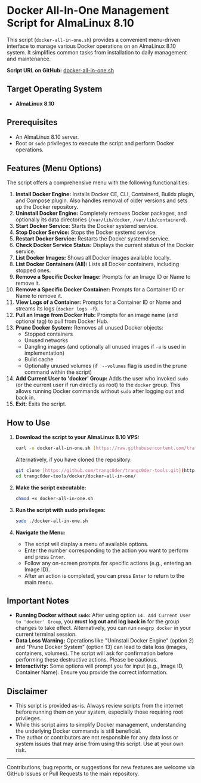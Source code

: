 # Docker All-In-One Management Script for AlmaLinux 8.10

This script (`docker-all-in-one.sh`) provides a convenient menu-driven interface to manage various Docker operations on an AlmaLinux 8.10 system. It simplifies common tasks from installation to daily management and maintenance.

**Script URL on GitHub:** [docker-all-in-one.sh](https://github.com/trangc0der/trangc0der-tools/blob/9037bebd50b7b61327daf88ec194b496839aaf98/docker/docker-all-in-one/docker-all-in-one.sh)

## Target Operating System

* **AlmaLinux 8.10**

## Prerequisites

* An AlmaLinux 8.10 server.
* Root or `sudo` privileges to execute the script and perform Docker operations.

## Features (Menu Options)

The script offers a comprehensive menu with the following functionalities:

1.  **Install Docker Engine:** Installs Docker CE, CLI, Containerd, Buildx plugin, and Compose plugin. Also handles removal of older versions and sets up the Docker repository.
2.  **Uninstall Docker Engine:** Completely removes Docker packages, and optionally its data directories (`/var/lib/docker`, `/var/lib/containerd`).
3.  **Start Docker Service:** Starts the Docker systemd service.
4.  **Stop Docker Service:** Stops the Docker systemd service.
5.  **Restart Docker Service:** Restarts the Docker systemd service.
6.  **Check Docker Service Status:** Displays the current status of the Docker service.
7.  **List Docker Images:** Shows all Docker images available locally.
8.  **List Docker Containers (All):** Lists all Docker containers, including stopped ones.
9.  **Remove a Specific Docker Image:** Prompts for an Image ID or Name to remove it.
10. **Remove a Specific Docker Container:** Prompts for a Container ID or Name to remove it.
11. **View Logs of a Container:** Prompts for a Container ID or Name and streams its logs (`docker logs -f`).
12. **Pull an Image from Docker Hub:** Prompts for an image name (and optional tag) to pull from Docker Hub.
13. **Prune Docker System:** Removes all unused Docker objects:
    * Stopped containers
    * Unused networks
    * Dangling images (and optionally all unused images if `-a` is used in implementation)
    * Build cache
    * Optionally unused volumes (if ` --volumes` flag is used in the prune command within the script)
14. **Add Current User to 'docker' Group:** Adds the user who invoked `sudo` (or the current user if run directly as root) to the `docker` group. This allows running Docker commands without `sudo` after logging out and back in.
0.  **Exit:** Exits the script.

## How to Use

1.  **Download the script to your AlmaLinux 8.10 VPS:**
    ```bash
    curl -o docker-all-in-one.sh [https://raw.githubusercontent.com/trangc0der/trangc0der-tools/9037bebd50b7b61327daf88ec194b496839aaf98/docker/docker-all-in-one/docker-all-in-one.sh](https://raw.githubusercontent.com/trangc0der/trangc0der-tools/9037bebd50b7b61327daf88ec194b496839aaf98/docker/docker-all-in-one/docker-all-in-one.sh)
    ```
    Alternatively, if you have cloned the repository:
    ```bash
    git clone [https://github.com/trangc0der/trangc0der-tools.git](https://github.com/trangc0der/trangc0der-tools.git)
    cd trangc0der-tools/docker/docker-all-in-one/
    ```

2.  **Make the script executable:**
    ```bash
    chmod +x docker-all-in-one.sh
    ```

3.  **Run the script with sudo privileges:**
    ```bash
    sudo ./docker-all-in-one.sh
    ```

4.  **Navigate the Menu:**
    * The script will display a menu of available options.
    * Enter the number corresponding to the action you want to perform and press `Enter`.
    * Follow any on-screen prompts for specific actions (e.g., entering an Image ID).
    * After an action is completed, you can press `Enter` to return to the main menu.

## Important Notes

* **Running Docker without `sudo`:** After using option `14. Add Current User to 'docker' Group`, you **must log out and log back in** for the group changes to take effect. Alternatively, you can run `newgrp docker` in your current terminal session.
* **Data Loss Warning:** Operations like "Uninstall Docker Engine" (option 2) and "Prune Docker System" (option 13) can lead to data loss (images, containers, volumes). The script will ask for confirmation before performing these destructive actions. Please be cautious.
* **Interactivity:** Some options will prompt you for input (e.g., Image ID, Container Name). Ensure you provide the correct information.

## Disclaimer

* This script is provided as-is. Always review scripts from the internet before running them on your system, especially those requiring root privileges.
* While this script aims to simplify Docker management, understanding the underlying Docker commands is still beneficial.
* The author or contributors are not responsible for any data loss or system issues that may arise from using this script. Use at your own risk.

---

Contributions, bug reports, or suggestions for new features are welcome via GitHub Issues or Pull Requests to the main repository.